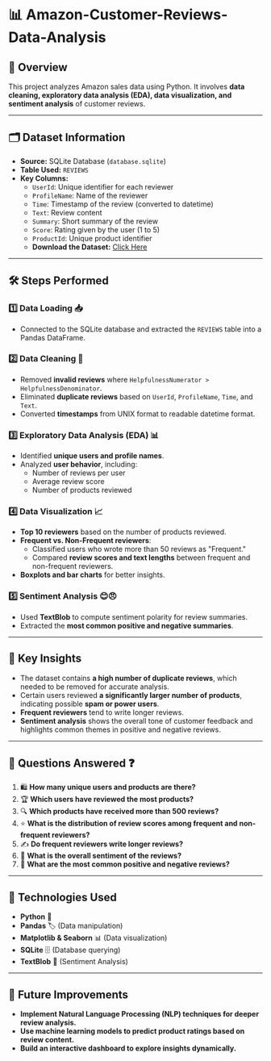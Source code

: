 # 📊 Amazon-Customer-Reviews-Data-Analysis

## 📌 Overview
This project analyzes Amazon sales data using Python. It involves **data cleaning, exploratory data analysis (EDA), data visualization, and sentiment analysis** of customer reviews.

---

## 🗂️ Dataset Information
- **Source:** SQLite Database (`database.sqlite`)
- **Table Used:** `REVIEWS`
- **Key Columns:**
  - `UserId`: Unique identifier for each reviewer
  - `ProfileName`: Name of the reviewer
  - `Time`: Timestamp of the review (converted to datetime)
  - `Text`: Review content
  - `Summary`: Short summary of the review
  - `Score`: Rating given by the user (1 to 5)
  - `ProductId`: Unique product identifier
  -  **Download the Dataset:** [Click Here](https://drive.google.com/drive/folders/1aBR9v7GbIVNqUTik3F_ZErkw2MjvPNKE?usp=sharing)

---

## 🛠️ Steps Performed

### 1️⃣ Data Loading 📥
- Connected to the SQLite database and extracted the `REVIEWS` table into a Pandas DataFrame.

### 2️⃣ Data Cleaning 🧹
- Removed **invalid reviews** where `HelpfulnessNumerator > HelpfulnessDenominator`.
- Eliminated **duplicate reviews** based on `UserId`, `ProfileName`, `Time`, and `Text`.
- Converted **timestamps** from UNIX format to readable datetime format.

### 3️⃣ Exploratory Data Analysis (EDA) 📊
- Identified **unique users and profile names**.
- Analyzed **user behavior**, including:
  - Number of reviews per user
  - Average review score
  - Number of products reviewed

### 4️⃣ Data Visualization 📈
- **Top 10 reviewers** based on the number of products reviewed.
- **Frequent vs. Non-Frequent reviewers**:
  - Classified users who wrote more than 50 reviews as "Frequent."
  - Compared **review scores and text lengths** between frequent and non-frequent reviewers.
- **Boxplots and bar charts** for better insights.

### 5️⃣ Sentiment Analysis 😊😠
- Used **TextBlob** to compute sentiment polarity for review summaries.
- Extracted the **most common positive and negative summaries**.

---

## 📌 Key Insights
- The dataset contains **a high number of duplicate reviews**, which needed to be removed for accurate analysis.
- Certain users reviewed **a significantly larger number of products**, indicating possible **spam or power users**.
- **Frequent reviewers** tend to write longer reviews.
- **Sentiment analysis** shows the overall tone of customer feedback and highlights common themes in positive and negative reviews.

---

## 📌 Questions Answered ❓
1. 🛍️ **How many unique users and products are there?**
2. 🏆 **Which users have reviewed the most products?**
3. 🔍 **Which products have received more than 500 reviews?**
4. ⭐ **What is the distribution of review scores among frequent and non-frequent reviewers?**
5. ✍️ **Do frequent reviewers write longer reviews?**
6. 🤖 **What is the overall sentiment of the reviews?**
7. 📢 **What are the most common positive and negative reviews?**

---

## 🔧 Technologies Used
- **Python** 🐍
- **Pandas** 🏷️ (Data manipulation)
- **Matplotlib & Seaborn** 📊 (Data visualization)
- **SQLite** 🗄️ (Database querying)
- **TextBlob** 🤖 (Sentiment Analysis)

---

## 🚀 Future Improvements

- **Implement Natural Language Processing (NLP) techniques for deeper review analysis.**
- **Use machine learning models to predict product ratings based on review content.**
- **Build an interactive dashboard to explore insights dynamically.**
